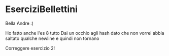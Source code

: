 # EserciziBellettini

Bella Andre :)

Ho fatto anche l'es 8 tutto
Dai un occhio agli hash dato che non vorrei abbia saltato qualche newline e quindi non tornano

Correggere esercizio 2!
